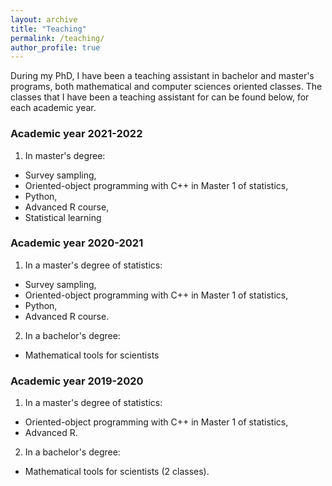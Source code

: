 ```yaml
---
layout: archive
title: "Teaching"
permalink: /teaching/
author_profile: true
---
```


During my PhD, I have been a teaching assistant in bachelor and master's programs, both mathematical and computer sciences oriented classes.
The classes that I have been a teaching assistant for can be found below, for each academic year.

### Academic year 2021-2022 

1) In master's degree:
- Survey sampling, 
- Oriented-object programming with C++ in Master 1 of statistics,
- Python,
- Advanced R course,
- Statistical learning

### Academic year 2020-2021

1) In a master's degree of statistics:
- Survey sampling, 
- Oriented-object programming with C++ in Master 1 of statistics,
- Python,
- Advanced R course.

2) In a bachelor's degree:
- Mathematical tools for scientists


### Academic year 2019-2020

1) In a master's degree of statistics:
- Oriented-object programming with C++ in Master 1 of statistics,
- Advanced R.

2) In a bachelor's degree:
- Mathematical tools for scientists (2 classes).


